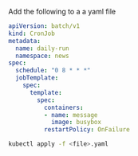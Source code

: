 Add the following to a a yaml file
```yaml
apiVersion: batch/v1
kind: CronJob
metadata:
  name: daily-run
  namespace: news
spec:
  schedule: "0 8 * * *"
  jobTemplate:
    spec:
      template:
        spec:
          containers:
          - name: message
            image: busybox
          restartPolicy: OnFailure
```

```bash
kubectl apply -f <file>.yaml
```